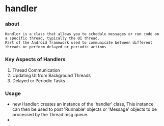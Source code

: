 # handler

### about

```
Handler is a class that allows you to schedule messages or run code on a specific thread, typically the UI thread.
Part of the Android framework used to communicate between different threads or perform delayed or periodic actions

```

### Key Aspects of Handlers

1) Thread Communication 
2) Updating UI from Background Threads
3) Delayed or Periodic Tasks

### Usage

-  new Handler: creates an instance of the 'handler' class, This instance can then be used to post 'Runnable' objects or 'Message' objects to be processed by the Thread msg queue.
- 